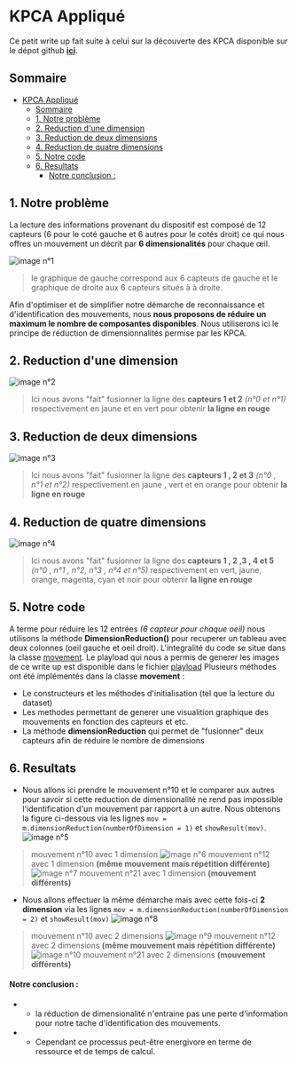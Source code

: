 # KPCA Appliqué

Ce petit write up fait suite à celui sur la découverte des KPCA disponible sur le dépot github **[ici](https://github.com/Matomatt/wyes-ai/tree/KPCA/Decouverte_KPCA)**. 
## Sommaire
- [KPCA Appliqué](#kpca-appliqué)
  - [Sommaire](#sommaire)
  - [1. Notre problème](#1-notre-problème)
  - [2. Reduction d'une dimension](#2-reduction-dune-dimension)
  - [3. Reduction de deux dimensions](#3-reduction-de-deux-dimensions)
  - [4. Reduction de quatre dimensions](#4-reduction-de-quatre-dimensions)
  - [5. Notre code](#5-notre-code)
  - [6. Resultats](#6-resultats)
      - [Notre conclusion :](#notre-conclusion-)

## 1. Notre problème
La lecture des informations provenant du dispositif est composé de 12 capteurs (6 pour le coté gauche et 6 autres pour le cotés droit) ce qui nous offres un mouvement un décrit par **6 dimensionalités** pour chaque œil.

![image n°1](images/image_1.png)

> le graphique de gauche correspond aux 6 capteurs de gauche et le graphique de droite aux 6 capteurs situés à à droite. 

Afin d'optimiser et de simplifier notre démarche de reconnaissance et d'identification des mouvements, nous **nous proposons de réduire un maximum le nombre de composantes disponibles**. Nous utiliserons ici le principe de réduction de dimensionnalités permise par les KPCA.   
## 2. Reduction d'une dimension
![image n°2](images/figure1.png)
> Ici nous avons "fait" fusionner la ligne des **capteurs 1 et 2** _(n°0 et n°1)_ respectivement en jaune et en vert pour obtenir **la ligne en rouge** 
## 3. Reduction de deux dimensions
![image n°3](images/figure2.png)
> Ici nous avons "fait" fusionner la ligne des **capteurs 1 , 2 et 3** _(n°0 , n°1 et n°2)_ respectivement en jaune , vert  et en orange pour obtenir **la ligne en rouge** 
## 4. Reduction de quatre dimensions
![image n°4](images/figure3.png)
> Ici nous avons "fait" fusionner la ligne des **capteurs 1 , 2 ,3 , 4 et 5** _(n°0 , n°1 , n°2, n°3 , n°4 et n°5)_ respectivement en vert, jaune, orange, magenta, cyan et noir pour obtenir **la ligne en rouge** 
## 5. Notre code
A terme pour réduire les 12 entrées _(6 capteur pour chaque oeil)_ nous utilisons la méthode **DimensionReduction()** pour recuperer un tableau avec deux colonnes (oeil gauche et oeil droit).
L'integralité du code se situe dans la classe [movement](movement.py). Le playload qui nous a permis de generer les images de ce write up est disponible dans le fichier [playload](playload.py)
Plusieurs méthodes ont été implémentés dans la classe **movement** : 
* Le constructeurs et les méthodes d'initialisation (tel que la lecture du dataset)
* Les methodes permettant de generer une visualition graphique des mouvements en fonction des capteurs et etc.
* La méthode **dimensionReduction** qui permet de "fusionner" deux capteurs afin de réduire le nombre de dimensions
## 6. Resultats
* Nous allons ici prendre le mouvement n°10 et le comparer aux autres pour savoir si cette reduction de dimensionalité ne rend pas impossible l'identification d'un mouvement par rapport à un autre. Nous obtenons la figure ci-dessous via les lignes `mov = m.dimensionReduction(numberOfDimension = 1)` et `showResult(mov)`.
![image n°5](images/figure4.png)
> mouvement n°10 avec 1 dimension
![image n°6](images/figure5.png)
> mouvement n°12 avec 1 dimension **(même mouvement mais répétition différente)**
![image n°7](images/figure6.png)
> mouvement n°21 avec 1 dimension **(mouvement différents)**
* Nous allons effectuer la même démarche mais avec cette fois-ci **2 dimension** via les lignes `mov = m.dimensionReduction(numberOfDimension = 2)` et `showResult(mov)` 
![image n°8](images/figure7.png)
> mouvement n°10 avec 2 dimensions
![image n°9](images/figure8.png)
> mouvement n°12 avec 2 dimensions **(même mouvement mais répétition différente)**
![image n°10](images/figure9.png)
> mouvement n°21 avec 2 dimensions **(mouvement différents)**
#### Notre conclusion : 
* * la réduction de dimensionalité n'entraine pas une perte d'information pour notre tache d'identification des mouvements. 
* * Cependant ce processus peut-être energivore en terme de ressource et de temps de calcul. 
